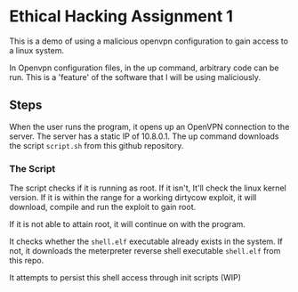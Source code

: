 # Ethical Hacking Assignment 1

This is a demo of using a malicious openvpn configuration to gain access to a linux system.

In Openvpn configuration files, in the up command, arbitrary code can be run. This is a 'feature' of the software that I will be using maliciously.

## Steps

When the user runs the program, it opens up an OpenVPN connection to the server. The server has a static IP of 10.8.0.1. The up command downloads the script `script.sh` from this github repository.

### The Script

The script checks if it is running as root. If it isn't, It'll check the linux kernel version. If it is within the range for a working dirtycow exploit, it will download, compile and run the exploit to gain root.

If it is not able to attain root, it will continue on with the program.

It checks whether the `shell.elf` executable already exists in the system. If not, it downloads the meterpreter reverse shell executable `shell.elf` from this repo.

It attempts to persist this shell access through init scripts (WIP)
